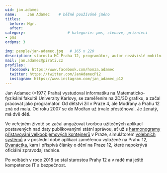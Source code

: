 ```yaml
---
uid: jan.adamec
name:     Jan Adamec  	# běžně používáné jméno
titles:
  before: Mgr.
  after:
category:                   # kategorie: pms, clenove, priznivci
- pms
ordpms: 3

img: people/jan-adamec.jpg   # 165 x 220
description: starosta MČ Praha 12, programátor, autor nezávislé mobilní aplikace o Praze 12  # kratký popis, max 160 znaků
mail: jan.adamec@pirati.cz
profiles:
  facebook: https://www.facebook.com/honza.adamec
  twitter: https://twitter.com/JanAdamecP12
  instagram: https://www.instagram.com/jan_adamec_p12
---
```


Jan Adamec (*1977, Praha) vystudoval informatiku na Matematicko-fyzikální fakultě Univerzity Karlovy, se zaměřením na 2D/3D grafiku, a začal pracovat jako programátor. Od dětství žil v Praze 4, ale Modřany a Prahu 12 zná od mala. Od roku 2007 se do Modřan už trvale přestěhoval. Je ženatý, má dvě děti. 

Ve veřejném životě se začal angažovat tvorbou užitečných aplikací postavených nad daty publikovanými státní správou, ať už s [harmonogramy přistavování velkoobjemových kontejnerů](http://www.roomarranger.com/apps/dumpsters/) v Praze, simulátorem [volebních systémů](http://www.roomarranger.com/apps/electoral-sim/) a v poslední době aplikací zaměřenou vyloženě na Prahu 12, [Dvanáctka](http://dvanactka.info), kam i přispívá články o dění na Praze 12, které nepokrývá oficiální zpravodaj radnice.

Po volbách v roce 2018 se stal starostou Prahy 12 a v radě má ještě kompetence IT a bezpečnost.
